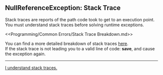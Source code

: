 ## NullReferenceException: Stack Trace
Stack traces are reports of the path code took to get to an execution point.  
You must understand stack traces before solving runtime exceptions.  

<<Programming/Common Errors/Stack Trace Breakdown.md>>

You can find a more detailed breakdown of stack traces [here](../../Stack%20Traces.md).  
If the stack trace is not leading you to a valid line of code: **save**, and cause the exception again.  

---  

[I understand stack traces.](Reference%20Types.md)